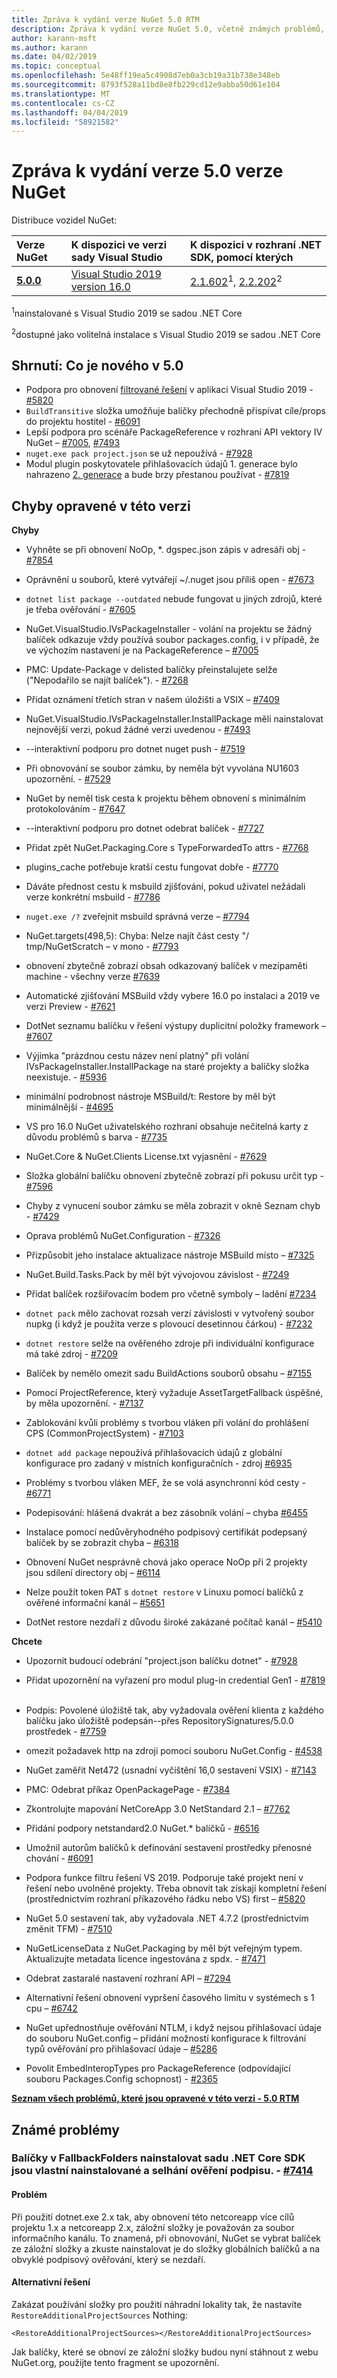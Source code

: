 ```yaml
---
title: Zpráva k vydání verze NuGet 5.0 RTM
description: Zpráva k vydání verze NuGet 5.0, včetně známých problémů, opravy chyb, nových funkcích a chcete.
author: karann-msft
ms.author: karann
ms.date: 04/02/2019
ms.topic: conceptual
ms.openlocfilehash: 5e48ff19ea5c4908d7eb0a3cb19a31b738e348eb
ms.sourcegitcommit: 8793f528a11bd8e8fb229cd12e9abba50d61e104
ms.translationtype: MT
ms.contentlocale: cs-CZ
ms.lasthandoff: 04/04/2019
ms.locfileid: "58921582"
---
```

# <a name="nuget-50-release-notes"></a>Zpráva k vydání verze 5.0 verze NuGet

Distribuce vozidel NuGet:

| Verze NuGet | K dispozici ve verzi sady Visual Studio| K dispozici v rozhraní .NET SDK, pomocí kterých|
|:---|:---|:---|
| [**5.0.0**](https://nuget.org/downloads) | [Visual Studio 2019 version 16.0](https://visualstudio.microsoft.com/downloads/) | [2.1.602](https://dotnet.microsoft.com/download/dotnet-core/2.1)<sup>1</sup>, [2.2.202](https://dotnet.microsoft.com/download/dotnet-core/2.2)<sup>2</sup> |

<sup>1</sup>nainstalované s Visual Studio 2019 se sadou .NET Core 

<sup>2</sup>dostupné jako volitelná instalace s Visual Studio 2019 se sadou .NET Core

## <a name="summary-whats-new-in-50"></a>Shrnutí: Co je nového v 5.0

* Podpora pro obnovení [filtrované řešení](https://docs.microsoft.com/en-us/visualstudio/ide/filtered-solutions?view=vs-2019) v aplikaci Visual Studio 2019 - [#5820](https://github.com/NuGet/Home/issues/5820)
* `BuildTransitive` složka umožňuje balíčky přechodně přispívat cíle/props do projektu hostitel - [#6091](https://github.com/NuGet/Home/issues/6091)
* Lepší podpora pro scénáře PackageReference v rozhraní API vektory IV NuGet – [#7005](https://github.com/NuGet/Home/issues/7005), [#7493](https://github.com/NuGet/Home/issues/7493)
* `nuget.exe pack project.json` se už nepoužívá - [#7928](https://github.com/NuGet/Home/issues/7928)
* Modul plugin poskytovatele přihlašovacích údajů 1. generace bylo nahrazeno [2. generace](https://aka.ms/nuget-cross-platform-authentication-plugin) a bude brzy přestanou používat - [#7819](https://github.com/NuGet/Home/issues/7819)

## <a name="issues-fixed-in-this-release"></a>Chyby opravené v této verzi

**Chyby**

* Vyhněte se při obnovení NoOp, *. dgspec.json zápis v adresáři obj - [#7854](https://github.com/NuGet/Home/issues/7854)

* Oprávnění u souborů, které vytvářejí ~/.nuget jsou příliš open - [#7673](https://github.com/NuGet/Home/issues/7673)

* `dotnet list package --outdated` nebude fungovat u jiných zdrojů, které je třeba ověřování - [#7605](https://github.com/NuGet/Home/issues/7605)

* NuGet.VisualStudio.IVsPackageInstaller - volání na projektu se žádný balíček odkazuje vždy používá soubor packages.config, i v případě, že ve výchozím nastavení je na PackageReference – [#7005](https://github.com/NuGet/Home/issues/7005)

* PMC: Update-Package v delisted balíčky přeinstalujete selže ("Nepodařilo se najít balíček"). - [#7268](https://github.com/NuGet/Home/issues/7268)

* Přidat oznámení třetích stran v našem úložišti a VSIX – [#7409](https://github.com/NuGet/Home/issues/7409)

* NuGet.VisualStudio.IVsPackageInstaller.InstallPackage měli nainstalovat nejnovější verzi, pokud žádné verzi uvedenou - [#7493](https://github.com/NuGet/Home/issues/7493)

* --interaktivní podporu pro dotnet nuget push - [#7519](https://github.com/NuGet/Home/issues/7519)

* Při obnovování se soubor zámku, by neměla být vyvolána NU1603 upozornění. - [#7529](https://github.com/NuGet/Home/issues/7529)

* NuGet by neměl tisk cesta k projektu během obnovení s minimálním protokolováním - [#7647](https://github.com/NuGet/Home/issues/7647)

* --interaktivní podporu pro dotnet odebrat balíček - [#7727](https://github.com/NuGet/Home/issues/7727)

* Přidat zpět NuGet.Packaging.Core s TypeForwardedTo attrs - [#7768](https://github.com/NuGet/Home/issues/7768)

* plugins_cache potřebuje kratší cestu fungovat dobře - [#7770](https://github.com/NuGet/Home/issues/7770)

* Dáváte přednost cestu k msbuild zjišťování, pokud uživatel nežádali verze konkrétní msbuild - [#7786](https://github.com/NuGet/Home/issues/7786)

* `nuget.exe /?` zveřejnit msbuild správná verze – [#7794](https://github.com/NuGet/Home/issues/7794)

* NuGet.targets(498,5): Chyba: Nelze najít část cesty "/ tmp/NuGetScratch – v mono - [#7793](https://github.com/NuGet/Home/issues/7793)

* obnovení zbytečně zobrazí obsah odkazovaný balíček v mezipaměti machine - všechny verze [#7639](https://github.com/NuGet/Home/issues/7639)

* Automatické zjišťování MSBuild vždy vybere 16.0 po instalaci a 2019 ve verzi Preview - [#7621](https://github.com/NuGet/Home/issues/7621)

* DotNet seznamu balíčku v řešení výstupy duplicitní položky framework – [#7607](https://github.com/NuGet/Home/issues/7607)

* Výjimka "prázdnou cestu název není platný" při volání IVsPackageInstaller.InstallPackage na staré projekty a balíčky složka neexistuje. - [#5936](https://github.com/NuGet/Home/issues/5936)

* minimální podrobnost nástroje MSBuild/t: Restore by měl být minimálnější - [#4695](https://github.com/NuGet/Home/issues/4695)

* VS pro 16.0 NuGet uživatelského rozhraní obsahuje nečitelná karty z důvodu problémů s barva - [#7735](https://github.com/NuGet/Home/issues/7735)

* NuGet.Core & NuGet.Clients License.txt vyjasnění - [#7629](https://github.com/NuGet/Home/issues/7629)

* Složka globální balíčku obnovení zbytečně zobrazí při pokusu určit typ - [#7596](https://github.com/NuGet/Home/issues/7596)

* Chyby z vynucení soubor zámku se měla zobrazit v okně Seznam chyb - [#7429](https://github.com/NuGet/Home/issues/7429)

* Oprava problémů NuGet.Configuration - [#7326](https://github.com/NuGet/Home/issues/7326)

* Přizpůsobit jeho instalace aktualizace nástroje MSBuild místo – [#7325](https://github.com/NuGet/Home/issues/7325)

* NuGet.Build.Tasks.Pack by měl být vývojovou závislost - [#7249](https://github.com/NuGet/Home/issues/7249)

* Přidat balíček rozšiřovacím bodem pro včetně symboly – ladění [#7234](https://github.com/NuGet/Home/issues/7234)

* `dotnet pack` mělo zachovat rozsah verzí závislosti v vytvořený soubor nupkg (i když je použita verze s plovoucí desetinnou čárkou) - [#7232](https://github.com/NuGet/Home/issues/7232)

* `dotnet restore` selže na ověřeného zdroje při individuální konfigurace má také zdroj - [#7209](https://github.com/NuGet/Home/issues/7209)

* Balíček by nemělo omezit sadu BuildActions souborů obsahu – [#7155](https://github.com/NuGet/Home/issues/7155)

* Pomocí ProjectReference, který vyžaduje AssetTargetFallback úspěšné, by měla upozornění. - [#7137](https://github.com/NuGet/Home/issues/7137)

* Zablokování kvůli problémy s tvorbou vláken při volání do prohlášení CPS (CommonProjectSystem) - [#7103](https://github.com/NuGet/Home/issues/7103)

* `dotnet add package` nepoužívá přihlašovacích údajů z globální konfigurace pro zadaný v místních konfiguračních - zdroj [#6935](https://github.com/NuGet/Home/issues/6935)

* Problémy s tvorbou vláken MEF, že se volá asynchronní kód cesty - [#6771](https://github.com/NuGet/Home/issues/6771)

* Podepisování: hlášená dvakrát a bez zásobník volání – chyba [#6455](https://github.com/NuGet/Home/issues/6455)

* Instalace pomocí nedůvěryhodného podpisový certifikát podepsaný balíček by se zobrazit chyba – [#6318](https://github.com/NuGet/Home/issues/6318)

* Obnovení NuGet nesprávně chová jako operace NoOp při 2 projekty jsou sdílení directory obj – [#6114](https://github.com/NuGet/Home/issues/6114)

* Nelze použít token PAT s `dotnet restore` v Linuxu pomocí balíčků z ověřené informační kanál – [#5651](https://github.com/NuGet/Home/issues/5651)

* DotNet restore nezdaří z důvodu široké zakázané počítač kanál – [#5410](https://github.com/NuGet/Home/issues/5410)

**Chcete**

* Upozornit budoucí odebrání "project.json balíčku dotnet" - [#7928](https://github.com/NuGet/Home/issues/7928)
 
* Přidat upozornění na vyřazení pro modul plug-in credential Gen1 - [#7819](https://github.com/NuGet/Home/issues/7819)
 
* Podpis: Povolené úložiště tak, aby vyžadovala ověření klienta z každého balíčku jako úložiště podepsán--přes RepositorySignatures/5.0.0 prostředek - [#7759](https://github.com/NuGet/Home/issues/7759)

* omezit požadavek http na zdroji pomocí souboru NuGet.Config - [#4538](https://github.com/NuGet/Home/issues/4538)

* NuGet zaměřit Net472 (usnadní vyčištění 16,0 sestavení VSIX) - [#7143](https://github.com/NuGet/Home/issues/7143)

* PMC: Odebrat příkaz OpenPackagePage - [#7384](https://github.com/NuGet/Home/issues/7384)

* Zkontrolujte mapování NetCoreApp 3.0 NetStandard 2.1 – [#7762](https://github.com/NuGet/Home/issues/7762)

* Přidání podpory netstandard2.0 NuGet.* balíčků - [#6516](https://github.com/NuGet/Home/issues/6516)

* Umožnil autorům balíčků k definování sestavení prostředky přenosné chování - [#6091](https://github.com/NuGet/Home/issues/6091)

* Podpora funkce filtru řešení VS 2019. Podporuje také projekt není v řešení nebo uvolněné projekty. Třeba obnovit tak získají kompletní řešení (prostřednictvím rozhraní příkazového řádku nebo VS) first – [#5820](https://github.com/NuGet/Home/issues/5820)

* NuGet 5.0 sestavení tak, aby vyžadovala .NET 4.7.2 (prostřednictvím změnit TFM) - [#7510](https://github.com/NuGet/Home/issues/7510)

* NuGetLicenseData z NuGet.Packaging by měl být veřejným typem. Aktualizujte metadata licence ingestována z spdx. - [#7471](https://github.com/NuGet/Home/issues/7471)

* Odebrat zastaralé nastavení rozhraní API – [#7294](https://github.com/NuGet/Home/issues/7294)

* Alternativní řešení obnovení vypršení časového limitu v systémech s 1 cpu – [#6742](https://github.com/NuGet/Home/issues/6742)

* NuGet upřednostňuje ověřování NTLM, i když nejsou přihlašovací údaje do souboru NuGet.config – přidání možností konfigurace k filtrování typů ověřování pro přihlašovací údaje – [#5286](https://github.com/NuGet/Home/issues/5286)

* Povolit EmbedInteropTypes pro PackageReference (odpovídající souboru Packages.Config schopnost) - [#2365](https://github.com/NuGet/Home/issues/2365)

**[Seznam všech problémů, které jsou opravené v této verzi - 5.0 RTM](https://github.com/NuGet/Home/milestone/84?closed=1)**

## <a name="known-issues"></a>Známé problémy

### <a name="packages-in-fallbackfolders-installed-by-net-core-sdk-are-custom-installed-and-fail-signature-validation---7414httpsgithubcomnugethomeissues7414"></a>Balíčky v FallbackFolders nainstalovat sadu .NET Core SDK jsou vlastní nainstalované a selhání ověření podpisu. - [#7414](https://github.com/NuGet/Home/issues/7414)
#### <a name="issue"></a>Problém
Při použití dotnet.exe 2.x tak, aby obnovení této netcoreapp více cílů projektu 1.x a netcoreapp 2.x, záložní složky je považován za soubor informačního kanálu. To znamená, při obnovování, NuGet se vybrat balíček ze záložní složky a zkuste nainstalovat je do složky globálních balíčků a na obvyklé podpisový ověřování, který se nezdaří.<br>
#### <a name="workaround"></a>Alternativní řešení
Zakázat používání složky pro použití náhradní lokality tak, že nastavíte `RestoreAdditionalProjectSources` Nothing:

`<RestoreAdditionalProjectSources></RestoreAdditionalProjectSources>`

Jak balíčky, které se obnoví ze záložní složky budou nyní stáhnout z webu NuGet.org, použijte tento fragment se upozornění.
